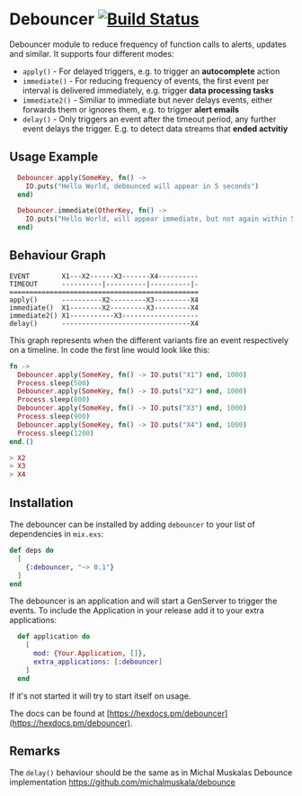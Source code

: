 # Debouncer [![Build Status](https://travis-ci.com/dominicletz/debouncer.svg?branch=master)](https://travis-ci.com/dominicletz/debouncer)

Debouncer module to reduce frequency of function calls to alerts, updates and similar. It supports four different modes:

* `apply()`      - For delayed triggers, e.g. to trigger an __autocomplete__ action
* `immediate()`  - For reducing frequency of events, the first event per interval is delivered immediately, e.g. trigger __data processing tasks__ 
* `immediate2()` - Similiar to immediate but never delays events, either forwards them or ignores them, e.g. to trigger __alert emails__ 
* `delay()`      - Only triggers an event after the timeout period, any further event delays the trigger. E.g. to detect data streams that __ended actvitiy__ 

## Usage Example

```elixir
  Debouncer.apply(SomeKey, fn() -> 
    IO.puts("Hello World, debounced will appear in 5 seconds") 
  end)
```

```elixir
  Debouncer.immediate(OtherKey, fn() -> 
    IO.puts("Hello World, will appear immediate, but not again within 5 seconds") 
  end)
```

## Behaviour Graph

```
EVENT        X1---X2------X3-------X4----------
TIMEOUT      ----------|----------|----------|-
===============================================
apply()      ----------X2---------X3---------X4
immediate()  X1--------X2---------X3---------X4
immediate2() X1-----------X3-------------------
delay()      --------------------------------X4
```

This graph represents when the different variants fire an event respectively on a timeline. In code the first line would look like this:

```elixir
fn ->
  Debouncer.apply(SomeKey, fn() -> IO.puts("X1") end, 1000)
  Process.sleep(500)
  Debouncer.apply(SomeKey, fn() -> IO.puts("X2") end, 1000)
  Process.sleep(800)
  Debouncer.apply(SomeKey, fn() -> IO.puts("X3") end, 1000)
  Process.sleep(900)
  Debouncer.apply(SomeKey, fn() -> IO.puts("X4") end, 1000)
  Process.sleep(1200)
end.()

> X2
> X3
> X4
```

## Installation

The debouncer can be installed by adding `debouncer` to your list of dependencies in `mix.exs`:

```elixir
def deps do
  [
    {:debouncer, "~> 0.1"}
  ]
end
```

The debouncer is an application and will start a GenServer to trigger the events. To include the Application in your release add it to your extra applications:

```elixir
  def application do
    [
      mod: {Your.Application, []},
      extra_applications: [:debouncer]
    ]
  end

```

If it's not started it will try to start itself on usage.

The docs can be found at [https://hexdocs.pm/debouncer](https://hexdocs.pm/debouncer).

## Remarks

The `delay()` behaviour should be the same as in Michal Muskalas Debounce implementation https://github.com/michalmuskala/debounce